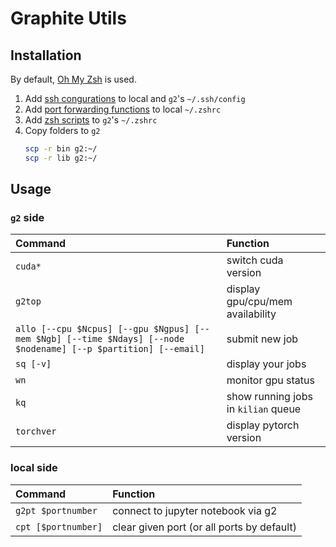 # Graphite Utils

## Installation
By default, [Oh My Zsh](https://github.com/ohmyzsh/ohmyzsh) is used.
1. Add [ssh congurations](./ssh_config) to local and `g2`'s `~/.ssh/config`
2. Add [port forwarding functions](./local_zshrc) to local `~/.zshrc`
3. Add [zsh scripts](./zshrc) to `g2`'s `~/.zshrc`
4.  Copy folders to `g2`
    ```bash
    scp -r bin g2:~/
    scp -r lib g2:~/
    ```
## Usage
### `g2` side
| Command | Function |
| :---- | :---- |
| `cuda*` | switch cuda version |
| `g2top` | display gpu/cpu/mem availability |
| `allo [--cpu $Ncpus] [--gpu $Ngpus] [--mem $Ngb] [--time $Ndays] [--node $nodename] [--p $partition] [--email]` | submit new job |
| `sq [-v]` | display your jobs |
| `wn` | monitor gpu status |
| `kq` | show running jobs in `kilian` queue |
| `torchver` | display pytorch version |

### local side
| Command | Function |
| :---- | :---- |
| `g2pt $portnumber` | connect to jupyter notebook via g2 |
| `cpt [$portnumber]` | clear given port (or all ports by default) |
